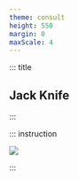 ```yaml
---
theme: consult
height: 550
margin: 0
maxScale: 4
---
```

<!-- slide template="[[gym-ex]]" -->

::: title
## Jack Knife
:::

::: instruction

![](https://thumbs.gfycat.com/FavorableTiredCrab-size_restricted.gif)

:::